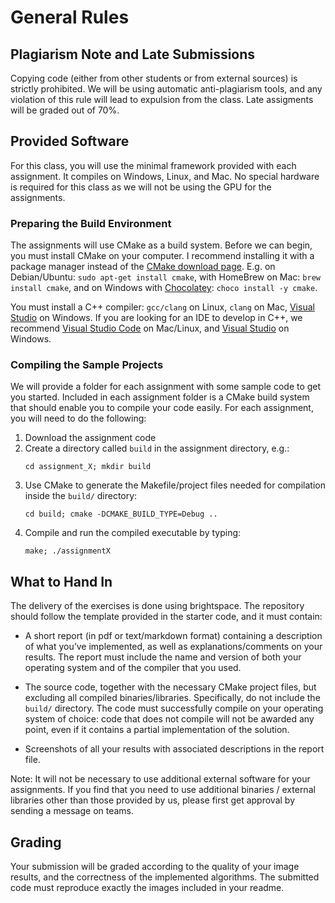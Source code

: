 General Rules
=============


Plagiarism Note and Late Submissions
------------------------------------

Copying code (either from other students or from external sources) is strictly prohibited. We will be using automatic anti-plagiarism tools, and any violation of this rule will lead to expulsion from the class. Late assigments will be graded out of 70%.


Provided Software
-----------------

For this class, you will use the minimal framework provided with each assignment. It compiles on Windows, Linux, and Mac. No special hardware is required for this class as we will not be using the GPU for the assignments.

### Preparing the Build Environment

The assignments will use CMake as a build system. Before we can begin, you must install CMake on your computer.
I recommend installing it with a package manager instead of the [CMake download page](http://www.cmake.org/download/). E.g. on Debian/Ubuntu: `sudo apt-get install cmake`, with HomeBrew on Mac: `brew install cmake`, and on Windows with [Chocolatey](https://chocolatey.org/): `choco install -y cmake`.

You must install a C++ compiler: `gcc/clang` on Linux, `clang` on Mac, [Visual Studio](https://www.visualstudio.com/) on Windows. If you are looking for an IDE to develop in C++, we recommend [Visual Studio Code](https://code.visualstudio.com) on Mac/Linux, and [Visual Studio](https://www.visualstudio.com/) on Windows.

### Compiling the Sample Projects

We will provide a folder for each assignment with some sample code to get you started. Included in each assignment folder is a CMake build system that should enable you to compile your code easily.
For each assignment, you will need to do the following:

1. Download the assignment code
2. Create a directory called `build` in the assignment directory, e.g.:
   ```
   cd assignment_X; mkdir build
   ```
3. Use CMake to generate the Makefile/project files needed for compilation inside the `build/` directory:
   ```
   cd build; cmake -DCMAKE_BUILD_TYPE=Debug ..
   ```
4. Compile and run the compiled executable by typing:
   ```
   make; ./assignmentX
   ```


What to Hand In
---------------

The delivery of the exercises is done using brightspace. The repository should follow the template provided in the starter code, and it must contain:

- A short report (in pdf or text/markdown format) containing a description of what you’ve implemented, as well as explanations/comments on your results. The report must include the name and version of both your operating system and of the compiler that you used.

- The source code, together with the necessary CMake project files, but excluding all compiled binaries/libraries. Specifically, do not include the `build/` directory. The code must successfully compile on your operating system of choice: code that does not compile will not be awarded any point, even if it contains a partial implementation of the solution.

- Screenshots of all your results with associated descriptions in the report file.

Note: It will not be necessary to use additional external software for your assignments. If you find that you need to use additional binaries / external libraries other than those provided by us, please first get approval by sending a message on teams.

Grading
-------

Your submission will be graded according to the quality of your image results, and the correctness of the implemented algorithms. The submitted code must reproduce exactly the images included in your readme.
